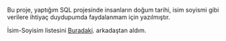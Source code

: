 Bu proje, yaptığım SQL projesinde insanların doğum tarihi, isim soyismi gibi verilere ihtiyaç duydupumda faydalanmam için yazılmıştır.

İsim-Soyisim listesini [Buradaki](https://github.com/emrekgn). arkadaştan aldım.